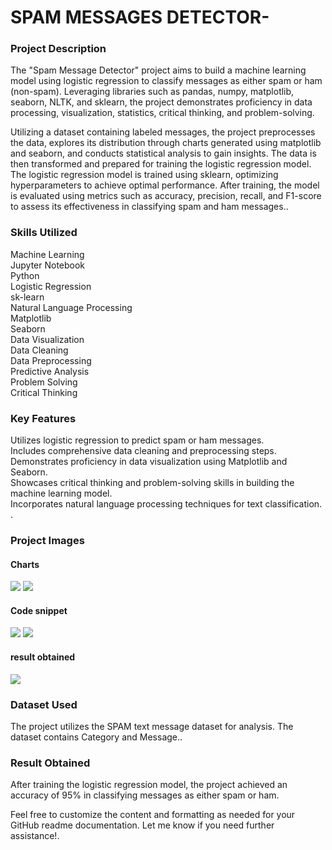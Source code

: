 # SPAM MESSAGES DETECTOR-<br>
### Project Description<br>
The "Spam Message Detector" project aims to build a machine learning model
using logistic regression to classify messages as either spam or ham (non-spam). 
Leveraging libraries such as pandas, numpy, matplotlib, seaborn, NLTK, and sklearn, 
the project demonstrates proficiency in data processing, visualization, statistics, 
critical thinking, and problem-solving.

Utilizing a dataset containing labeled messages, the project preprocesses the data, 
explores its distribution through charts generated using matplotlib and seaborn, 
and conducts statistical analysis to gain insights. The data is then transformed 
and prepared for training the logistic regression model.
The logistic regression model is trained using sklearn, optimizing hyperparameters 
to achieve optimal performance. After training, the model is evaluated using metrics 
such as accuracy, precision, recall, and F1-score to assess its effectiveness in classifying 
spam and ham messages..<br>
### Skills Utilized<br>
Machine Learning<br>
Jupyter Notebook<br>
Python<br>
Logistic Regression<br>
sk-learn<br>
Natural Language Processing <br>
Matplotlib<br>
Seaborn<br>
Data Visualization<br>
Data Cleaning<br>
Data Preprocessing<br>
Predictive Analysis<br>
Problem Solving<br>
Critical Thinking<br>
### Key Features<br>
Utilizes logistic regression to predict spam or ham messages.<br>
Includes comprehensive data cleaning and preprocessing steps.<br>
Demonstrates proficiency in data visualization using Matplotlib and Seaborn.<br>
Showcases critical thinking and problem-solving skills in building the machine learning model.<br>
Incorporates natural language processing techniques for text classification.<br>
.<br>
### Project Images<br>
#### Charts
![](IMG_20240226_143320.jpg)
![](IMG_20240226_143232.jpg)

#### Code snippet<br>
![](IMG_20240226_143247.jpg)
![](IMG_20240226_143303.jpg)
#### result obtained<br>
![](IMG_20240226_143417.jpg)
### Dataset Used<br>
The project utilizes the SPAM text message dataset for analysis. The dataset contains Category and Message..<br>
### Result Obtained<br>
After training the logistic regression model, the project achieved an accuracy of 95% in classifying messages as either spam or ham.

Feel free to customize the content and formatting as needed for your GitHub readme documentation. Let me know if you need further assistance!.<br>
<br>
